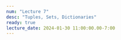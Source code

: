 ```yaml
---
num: "Lecture 7"
desc: "Tuples, Sets, Dictionaries"
ready: true
lecture_date: 2024-01-30 11:00:00.00-7:00
---
```

